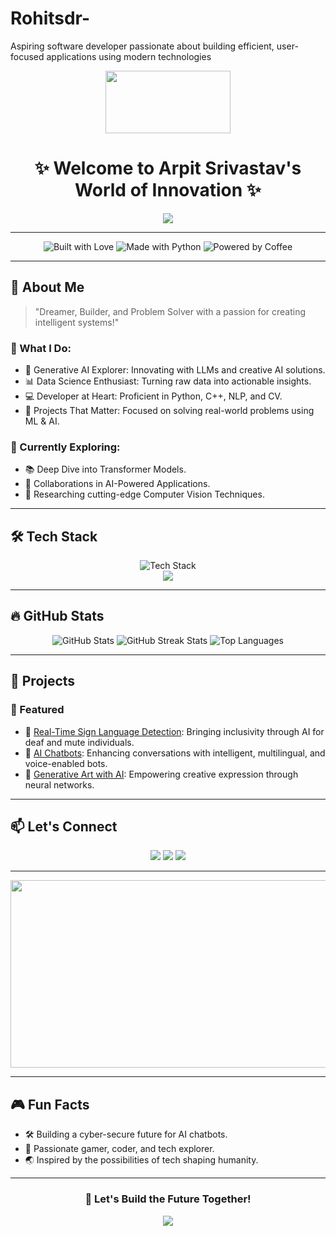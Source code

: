 # Rohitsdr-
Aspiring software developer passionate about building efficient, user-focused applications using modern technologies
<div align="center">
  <img src="https://media4.giphy.com/media/du3J3cXyzhj75IOgvA/giphy.gif" width="200" height="100"/>
</div>

<h1 align="center">✨ Welcome to Arpit Srivastav's World of Innovation ✨</h1>

<p align="center">
  <img src="https://readme-typing-svg.herokuapp.com?font=Fira+Code&size=28&duration=4000&color=00BFFF&center=true&vCenter=true&width=600&lines=AI+Developer+%7C+ML+Enthusiast+%7C+Innovator;Solving+problems+with+Generative+AI;Passionate+about+NLP+and+CV;Building+the+Future%2C+one+model+at+a+time!" />
</p>

---

<div align="center">
  <img src="https://forthebadge.com/images/badges/built-with-love.svg" alt="Built with Love" />
  <img src="https://forthebadge.com/images/badges/made-with-python.svg" alt="Made with Python" />
  <img src="https://forthebadge.com/images/badges/powered-by-coffee.svg" alt="Powered by Coffee" />
</div>

---

## 🌟 About Me  
> "Dreamer, Builder, and Problem Solver with a passion for creating intelligent systems!"

### 🚀 What I Do:
- 🤖 Generative AI Explorer: Innovating with LLMs and creative AI solutions.  
- 📊 Data Science Enthusiast: Turning raw data into actionable insights.  
- 💻 Developer at Heart: Proficient in Python, C++, NLP, and CV.  
- 🎯 Projects That Matter: Focused on solving real-world problems using ML & AI.  

### 🌱 Currently Exploring:
- 📚 Deep Dive into Transformer Models.  
- 🤝 Collaborations in AI-Powered Applications.  
- 🔬 Researching cutting-edge Computer Vision Techniques.  

---

## 🛠 Tech Stack  
<div align="center">
  <img src="https://skillicons.dev/icons?i=python,pytorch,tensorflow,opencv,cpp,html,css,js,docker,mongodb,git" alt="Tech Stack" /><br>
  <img src="https://img.shields.io/badge/Tools%20I%20Use-Streamlit%20%7C%20Django%20%7C%20Flask-brightgreen?style=flat" />
</div>

---

## 🔥 GitHub Stats  
<div align="center">
  <img src="https://github-readme-stats.vercel.app/api?username=4for7apy&show_icons=true&theme=highcontrast&count_private=true" alt="GitHub Stats" />
  <img src="https://github-readme-streak-stats.herokuapp.com?user=4for7apy&theme=highcontrast" alt="GitHub Streak Stats" />
  <img src="https://github-readme-stats.vercel.app/api/top-langs/?username=4for7apy&layout=compact&theme=highcontrast" alt="Top Languages" />
</div>

---

## 💼 Projects  
### 🌟 Featured  
- 🧠 [Real-Time Sign Language Detection](#): Bringing inclusivity through AI for deaf and mute individuals.  
- 🤖 [AI Chatbots](#): Enhancing conversations with intelligent, multilingual, and voice-enabled bots.  
- 🎨 [Generative Art with AI](#): Empowering creative expression through neural networks.  

---

## 📫 Let's Connect  
<div align="center">
  <a href="https://www.linkedin.com/in/arpit-srivastav/"><img src="https://img.shields.io/badge/LinkedIn-0A66C2?style=for-the-badge&logo=linkedin&logoColor=white" /></a>
  <a href="mailto:arpit88407@gmail.com"><img src="https://img.shields.io/badge/Gmail-D14836?style=for-the-badge&logo=gmail&logoColor=white" /></a>
  <a href="https://github.com/4for7apy"><img src="https://img.shields.io/badge/GitHub-181717?style=for-the-badge&logo=github&logoColor=white" /></a>
</div>

---

<div align="center">
  <img src="https://media.giphy.com/media/1AgViWw1AYKuJv7eLN/giphy.gif" width="600" height="300" />
</div>

---

## 🎮 Fun Facts  
- 🛠 Building a cyber-secure future for AI chatbots.  
- 🎯 Passionate gamer, coder, and tech explorer.  
- 🌏 Inspired by the possibilities of tech shaping humanity.  

---

<div align="center">
  <h3>🚀 Let's Build the Future Together!</h3>
  <img src="https://readme-typing-svg.herokuapp.com?font=Fira+Code&size=24&duration=4000&color=FFFFFF&center=true&vCenter=true&width=600&lines=Collaboration+is+Key+%F0%9F%91%8C;Let's+Bring+Ideas+to+Life+%F0%9F%94%A5;Reach+out+anytime!+%F0%9F%93%A9" />
</div>
